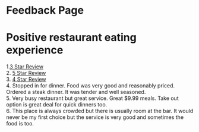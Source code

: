# Feedback Page

# Positive restaurant eating experience

1.<a href="3starreview.md">3 Star Review</a> <br>
2. <a href="5star-review.md">5 Star Review</a> <br>
3. <a href="4-star-review.md">4 Star Review</a> <br>
4. Stopped in for dinner. Food was very good and reasonably priced. Ordered a steak dinner. It was tender and well seasoned. <br>
5. Very busy restaurant but great service. Great $9.99 meals. Take out option is great deal for quick dinners too. <br>
6. This place is always crowded but there is usually room at the bar. It would never be my first choice but the service is very good and sometimes the food is too. <br>
